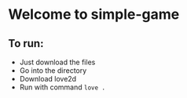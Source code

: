 # Welcome to simple-game
## To run:
- Just download the files
- Go into the directory
- Download love2d
- Run with command ```love .```
